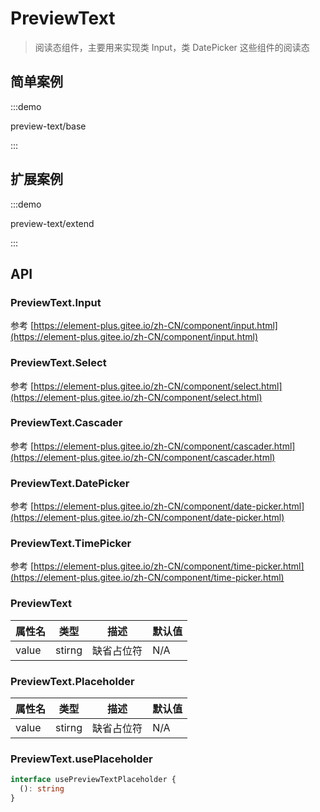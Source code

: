 # PreviewText

> 阅读态组件，主要用来实现类 Input，类 DatePicker 这些组件的阅读态

## 简单案例

:::demo

preview-text/base

:::

## 扩展案例

:::demo

preview-text/extend

:::

## API

### PreviewText.Input

参考 [https://element-plus.gitee.io/zh-CN/component/input.html](https://element-plus.gitee.io/zh-CN/component/input.html)

### PreviewText.Select

参考 [https://element-plus.gitee.io/zh-CN/component/select.html](https://element-plus.gitee.io/zh-CN/component/select.html)

### PreviewText.Cascader

参考 [https://element-plus.gitee.io/zh-CN/component/cascader.html](https://element-plus.gitee.io/zh-CN/component/cascader.html)

### PreviewText.DatePicker

参考 [https://element-plus.gitee.io/zh-CN/component/date-picker.html](https://element-plus.gitee.io/zh-CN/component/date-picker.html)

### PreviewText.TimePicker

参考 [https://element-plus.gitee.io/zh-CN/component/time-picker.html](https://element-plus.gitee.io/zh-CN/component/time-picker.html)

### PreviewText

| 属性名 | 类型   | 描述       | 默认值 |
| ------ | ------ | ---------- | ------ |
| value  | stirng | 缺省占位符 | N/A    |

### PreviewText.Placeholder

| 属性名 | 类型   | 描述       | 默认值 |
| ------ | ------ | ---------- | ------ |
| value  | stirng | 缺省占位符 | N/A    |

### PreviewText.usePlaceholder

```ts pure
interface usePreviewTextPlaceholder {
  (): string
}
```
